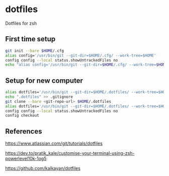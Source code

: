 # dotfiles
Dotfiles for zsh

## First time setup

```zsh
git init --bare $HOME/.cfg
alias config='/usr/bin/git --git-dir=$HOME/.cfg/ --work-tree=$HOME'
config config --local status.showUntrackedFiles no
echo "alias config='/usr/bin/git --git-dir=$HOME/.cfg/ --work-tree=$HOME'" >> $HOME/.bashrc
```

## Setup for new computer

```zsh
alias dotfiles='/usr/bin/git --git-dir=$HOME/.dotfiles/ --work-tree=$HOME'
echo ".dotfiles" >> .gitignore
git clone --bare <git-repo-url> $HOME/.dotfiles
alias dotfiles='/usr/bin/git --git-dir=$HOME/.dotfiles/ --work-tree=$HOME'
config config --local status.showUntrackedFiles no
config checkout
```

## References

https://www.atlassian.com/git/tutorials/dotfiles

https://dev.to/pratik_kale/customise-your-terminal-using-zsh-powerlevel10k-1og5

https://github.com/kalkayan/dotfiles
